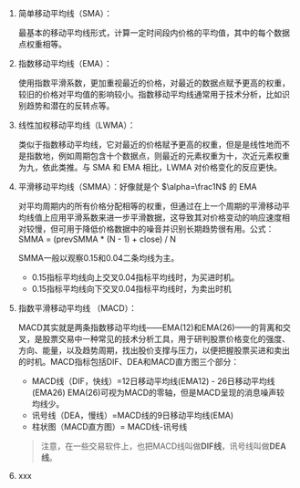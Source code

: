 1. 简单移动平均线（SMA）：

   最基本的移动平均线形式，计算一定时间段内价格的平均值，其中的每个数据点权重相等。

2. 指数移动平均线（EMA）：

   使用指数平滑系数，更加重视最近的价格，对最近的数据点赋予更高的权重，较旧的价格对平均值的影响较小。指数移动平均线通常用于技术分析，比如识别趋势和潜在的反转点等。

3. 线性加权移动平均线（LWMA）：

   类似于指数移动平均线，它对最近的价格赋予更高的权重，但是是线性地而不是指数地，例如周期包含十个数据点，则最近的元素权重为十，次近元素权重为九，依此类推。与 SMA 和 EMA 相比，LWMA 对价格变化的反应更快。

4. 平滑移动平均线（SMMA）：好像就是个 $\alpha=\frac1N$ 的 EMA 

   对平均周期内的所有价格分配相等的权重，但通过在上一个周期的平滑移动平均线值上应用平滑系数来进一步平滑数据，这导致其对价格变动的响应速度相对较慢，但可用于降低价格数据中的噪音并识别长期趋势很有用。公式：SMMA = (prevSMMA * (N - 1) + close) / N

   SMMA一般以观察0.15和0.04二条均线为主。

   - 0.15指标平均线向上交叉0.04指标平均线时，为买进时机。
   - 0.15指标平均线向下交叉0.04指标平均线时，为卖出时机

5. 指数平滑移动平均线 （MACD）：

   MACD其实就是两条指数移动平均线——EMA(12)和EMA(26)——的背离和交叉，是股票交易中一种常见的技术分析工具，用于研判股票价格变化的强度、方向、能量，以及趋势周期，找出股价支撑与压力，以便把握股票买进和卖出的时机。MACD指标包括DIF、DEA和MACD直方图三个部分：

   - MACD线（DIF，快线）=12日移动平均线(EMA12) - 26日移动平均线(EMA26) EMA(26)可视为MACD的零轴，但是MACD呈现的消息噪声较均线少。
   - 讯号线（DEA，慢线）=MACD线的9日移动平均线(EMA)
   - 柱状图（MACD直方图）= MACD线-讯号线

   > 注意，在一些交易软件上，也把MACD线叫做**DIF线**，讯号线叫做**DEA线**。

6. xxx